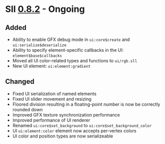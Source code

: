 # Sll [0.8.2] - Ongoing

## Added

- Ability to enable GFX debug mode in `ui:core$create` and `ui:serialize$deserialize`
- Ability to specify element-specific callbacks in the UI: `element$base$callbacks`
- Moved all UI color-related types and functions to `ui/rgb.sll`
- New UI element: `ui:element:gradient`

## Changed

- Fixed UI serialization of named elements
- Fixed UI slider movement and resizing
- Floored division resulting in a floating-point number is now be correctly rounded down
- Improved GFX texture synchronization performance
- Improved performance of UI renderer
- Renamed `ui:core$set_background` to `ui:core$set_background_color`
- UI `ui:element:color` element now accepts per-vertex colors
- UI color and position types are now serializeable

[0.8.2]: https://github.com/sl-lang/sll/compare/sll-v0.8.1...main
